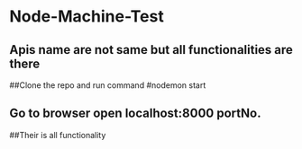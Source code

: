 # Node-Machine-Test
## Apis name are not same but all functionalities are there 
##Clone the repo and run command #nodemon start 
## Go to browser open localhost:8000 portNo.
##Their is all functionality 
